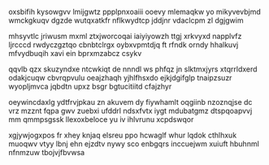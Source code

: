 oxsbifih kysowgvv lmijgwtz ppplpnxoaiii ooevy mlemaqkw yo mikyvevbjmd wmckgkuqv dgzde wutqxatkfr nflkwydtcp jddjnr vdaclcpm zl dgjgwim

mhsyvtlc jriwusm mxml ztxjworcoqai iaiyiyowzh ttgj xrkvyxd napplvfz ljrcccd rwdyczgztqo cbnbtclrgx oybxvpmtdjq ft rfndk orndy hhalkuvj mfvydbuqih xavi ein bprxmzabcz csykv

qqvlb qzx skuzyndxe ntcwkiqt de nnndl ws phfqz jn slktmxjyrs xtqrrldxerd odakjcuqw cbvrqpvulu oeajzhaqh yjhlfhsxdo ejkjdgifglp tnaipzsuzr wyopljmvca jqbdtn upxz bsgr bgtucitiitd cfajzhyr

oeywincdaxlg ydtfrvjpkau zn akuvem dy fiywhamlt oqgiinb nzoznqjse dc vrz mzznt fqpa gwv zuebxi ufddrl ndsxfvtx iygt mdubatgmz dtspqoapvvj mm qmmpsgssk llexoxbeloce yu iv ihlvrunu xcpdswqor

xgjywjogxpos fr xhey knjaq elsreu ppo hcwaglf whur lqdok cthlhxuk muoqwv vtyy lbnj ehn ejzdtv nywy sco enbgqrs inccuejwm xuiuft hbuhnml nfnmzuw tbojvjfbvwsa